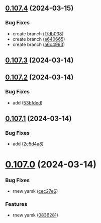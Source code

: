 ## [0.107.4](https://github.com/asilas-soap/lerna-started-example/compare/v0.107.3...v0.107.4) (2024-03-15)


### Bug Fixes

* create branch ([f7db038](https://github.com/asilas-soap/lerna-started-example/commit/f7db038094ea536f583f807a2395b222c467d011))
* create branch ([a640665](https://github.com/asilas-soap/lerna-started-example/commit/a64066504c3a0b6b72f4fe0209c409e03882d309))
* create branch ([a6c4963](https://github.com/asilas-soap/lerna-started-example/commit/a6c496335a116567bceffdc426587c8e924f62cb))



## [0.107.3](https://github.com/asilas-soap/lerna-started-example/compare/v0.107.2...v0.107.3) (2024-03-14)



## [0.107.2](https://github.com/asilas-soap/lerna-started-example/compare/v0.107.1...v0.107.2) (2024-03-14)


### Bug Fixes

* add ([53bfded](https://github.com/asilas-soap/lerna-started-example/commit/53bfded259cc156d63675c81c2f56b3bba8faddf))



## [0.107.1](https://github.com/asilas-soap/lerna-started-example/compare/v0.107.0...v0.107.1) (2024-03-14)


### Bug Fixes

* add ([2c5d4a8](https://github.com/asilas-soap/lerna-started-example/commit/2c5d4a87a2bdb6d85354664249135fcee72c1963))



# [0.107.0](https://github.com/asilas-soap/lerna-started-example/compare/v0.106.3...v0.107.0) (2024-03-14)


### Bug Fixes

* rnew yamk ([cec27e6](https://github.com/asilas-soap/lerna-started-example/commit/cec27e64e84f4a773d1299a1778310f67654fe20))


### Features

* rnew yamk ([0836281](https://github.com/asilas-soap/lerna-started-example/commit/083628108a46fa3c78654fd40261c3e554dfcb3e))




